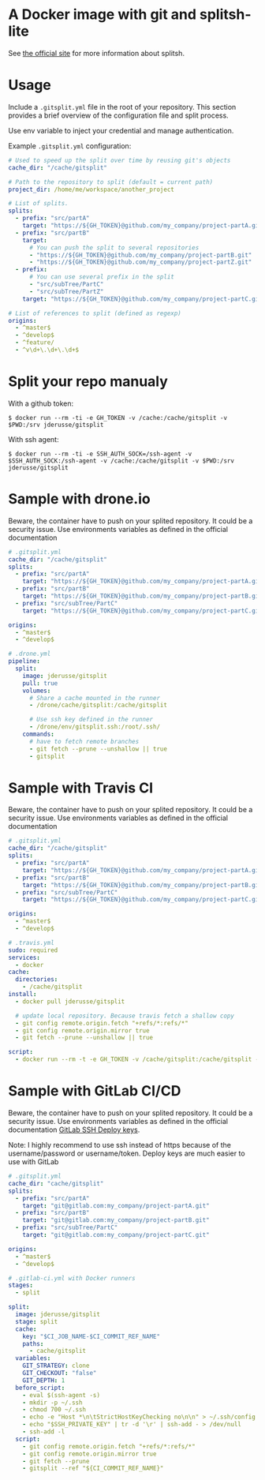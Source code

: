 # A Docker image with git and splitsh-lite

See [the official site](https://github.com/splitsh/lite) for more information about splitsh.

# Usage

Include a `.gitsplit.yml` file in the root of your repository.
This section provides a brief overview of the configuration file and split process.

Use env variable to inject your credential and manage authentication.

Example `.gitsplit.yml` configuration:

```yaml
# Used to speed up the split over time by reusing git's objects
cache_dir: "/cache/gitsplit"

# Path to the repository to split (default = current path)
project_dir: /home/me/workspace/another_project

# List of splits.
splits:
  - prefix: "src/partA"
    target: "https://${GH_TOKEN}@github.com/my_company/project-partA.git"
  - prefix: "src/partB"
    target:
      # You can push the split to several repositories
      - "https://${GH_TOKEN}@github.com/my_company/project-partB.git"
      - "https://${GH_TOKEN}@github.com/my_company/project-partZ.git"
  - prefix:
      # You can use several prefix in the split
      - "src/subTree/PartC"
      - "src/subTree/PartZ"
    target: "https://${GH_TOKEN}@github.com/my_company/project-partC.git"

# List of references to split (defined as regexp)
origins:
  - ^master$
  - ^develop$
  - ^feature/
  - ^v\d+\.\d+\.\d+$
```

# Split your repo manualy

With a github token:
```
$ docker run --rm -ti -e GH_TOKEN -v /cache:/cache/gitsplit -v $PWD:/srv jderusse/gitsplit
```

With ssh agent:
```
$ docker run --rm -ti -e SSH_AUTH_SOCK=/ssh-agent -v $SSH_AUTH_SOCK:/ssh-agent -v /cache:/cache/gitsplit -v $PWD:/srv jderusse/gitsplit
```

# Sample with drone.io

Beware, the container have to push on your splited repository.
It could be a security issue. Use environments variables as defined in the official documentation

```yaml
# .gitsplit.yml
cache_dir: "/cache/gitsplit"
splits:
  - prefix: "src/partA"
    target: "https://${GH_TOKEN}@github.com/my_company/project-partA.git"
  - prefix: "src/partB"
    target: "https://${GH_TOKEN}@github.com/my_company/project-partB.git"
  - prefix: "src/subTree/PartC"
    target: "https://${GH_TOKEN}@github.com/my_company/project-partC.git"

origins:
  - ^master$
  - ^develop$
```

```yaml
# .drone.yml
pipeline:
  split:
    image: jderusse/gitsplit
    pull: true
    volumes:
      # Share a cache mounted in the runner
      - /drone/cache/gitsplit:/cache/gitsplit

      # Use ssh key defined in the runner
      - /drone/env/gitsplit.ssh:/root/.ssh/
    commands:
      # have to fetch remote branches
      - git fetch --prune --unshallow || true
      - gitsplit
```

# Sample with Travis CI

Beware, the container have to push on your splited repository.
It could be a security issue. Use environments variables as defined in the official documentation

```yaml
# .gitsplit.yml
cache_dir: "/cache/gitsplit"
splits:
  - prefix: "src/partA"
    target: "https://${GH_TOKEN}@github.com/my_company/project-partA.git"
  - prefix: "src/partB"
    target: "https://${GH_TOKEN}@github.com/my_company/project-partB.git"
  - prefix: "src/subTree/PartC"
    target: "https://${GH_TOKEN}@github.com/my_company/project-partC.git"

origins:
  - ^master$
  - ^develop$
```

```yaml
# .travis.yml
sudo: required
services:
  - docker
cache:
  directories:
    - /cache/gitsplit
install:
  - docker pull jderusse/gitsplit

  # update local repository. Because travis fetch a shallow copy
  - git config remote.origin.fetch "+refs/*:refs/*"
  - git config remote.origin.mirror true
  - git fetch --prune --unshallow || true

script:
  - docker run --rm -t -e GH_TOKEN -v /cache/gitsplit:/cache/gitsplit -v ${PWD}:/srv jderusse/gitsplit --ref "${TRAVIS_BRANCH}"
```

# Sample with GitLab CI/CD

Beware, the container have to push on your splited repository.
It could be a security issue. Use environments variables as defined in the official documentation [GitLab SSH Deploy keys](https://docs.gitlab.com/ce/ssh/README.html#deploy-keys).

Note: I highly recommend to use ssh instead of https because of the username/password or username/token. Deploy keys are much easier to use with GitLab

```yaml
# .gitsplit.yml
cache_dir: "cache/gitsplit"
splits:
  - prefix: "src/partA"
    target: "git@gitlab.com:my_company/project-partA.git"
  - prefix: "src/partB"
    target: "git@gitlab.com:my_company/project-partB.git"
  - prefix: "src/subTree/PartC"
    target: "git@gitlab.com:my_company/project-partC.git"

origins:
  - ^master$
  - ^develop$
```

```yaml
# .gitlab-ci.yml with Docker runners
stages:
  - split

split:
  image: jderusse/gitsplit
  stage: split
  cache:
    key: "$CI_JOB_NAME-$CI_COMMIT_REF_NAME"
    paths:
      - cache/gitsplit
  variables:
    GIT_STRATEGY: clone
    GIT_CHECKOUT: "false"
    GIT_DEPTH: 1
  before_script:
    - eval $(ssh-agent -s)
    - mkdir -p ~/.ssh
    - chmod 700 ~/.ssh
    - echo -e "Host *\n\tStrictHostKeyChecking no\n\n" > ~/.ssh/config
    - echo "$SSH_PRIVATE_KEY" | tr -d '\r' | ssh-add - > /dev/null
    - ssh-add -l
  script:
    - git config remote.origin.fetch "+refs/*:refs/*"
    - git config remote.origin.mirror true
    - git fetch --prune
    - gitsplit --ref "${CI_COMMIT_REF_NAME}"
```
